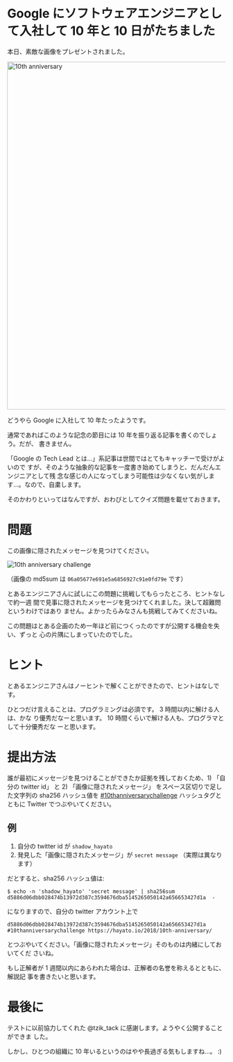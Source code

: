 # Google にソフトウェアエンジニアとして入社して 10 年と 10 日がたちました

<!--
date: 2018-01-11
-->

本日、素敵な画像をプレゼントされました。

<img src="./google-10th-anniversary-doodle.jpg" alt="10th anniversary" style="width: 800px;"/>

どうやら Google に入社して 10 年たったようです。

通常であればこのような記念の節目には 10 年を振り返る記事を書くのでしょう。だが、
書きません。

「Google の Tech Lead とは...」系記事は世間ではとてもキャッチーで受けがよいので
すが、そのような抽象的な記事を一度書き始めてしまうと、だんだんエンジニアとして残
念な感じの人になってしまう可能性は少なくない気がします...。なので、自粛します。

そのかわりといってはなんですが、おわびとしてクイズ問題を載せておきます。

# 問題

この画像に隠されたメッセージを見つけてください。

![10th anniversary challenge](./10th-anniversary-challenge.png)

（画像の md5sum は `06a05677e691e5a6856927c91e0fd79e` です）

とあるエンジニアさんに試しにこの問題に挑戦してもらったところ、ヒントなしで約一週
間で見事に隠されたメッセージを見つけてくれました。決して超難問というわけではあり
ません。よかったらみなさんも挑戦してみてくださいね。

この問題はとある企画のため一年ほど前につくったのですが公開する機会を失い、ずっと
心の片隅にしまっていたのでした。

# ヒント

とあるエンジニアさんはノーヒントで解くことができたので、ヒントはなしです。

ひとつだけ言えることは、プログラミングは必須です。 3 時間以内に解ける人は、かな
り優秀だなーと思います。 10 時間くらいで解ける人も、プログラマとして十分優秀だな
ーと思います。

# 提出方法

誰が最初にメッセージを見つけることができたか証拠を残しておくため、1) 「自分の
twitter id」 と 2) 「画像に隠されたメッセージ」 をスペース区切りで足した文字列の
sha256 ハッシュ値を
[#10thanniversarychallenge](https://twitter.com/hashtag/10thanniversarychallenge)
ハッシュタグとともに Twitter でつぶやいてください。

## 例

1.  自分の twitter id が `shadow_hayato`
2.  発見した「画像に隠されたメッセージ」が `secret message` （実際は異なります）

だとすると、sha256 ハッシュ値は:

```shellsession
$ echo -n 'shadow_hayato' 'secret message' | sha256sum
d5886d06dbb028474b13972d387c3594676dba5145265050142a656653427d1a  -
```

になりますので、自分の twitter アカウント上で

```
d5886d06dbb028474b13972d387c3594676dba5145265050142a656653427d1a #10thanniversarychallenge https://hayato.io/2018/10th-anniversary/
```

とつぶやいてください。「画像に隠されたメッセージ」そのものは内緒にしておいてくだ
さいね。

もし正解者が 1 週間以内にあらわれた場合は、正解者の名誉を称えるとともに、解説記
事を書きたいと思います。

# 最後に

テストに以前協力してくれた @tzik_tack に感謝します。ようやく公開することができま
した。

しかし、ひとつの組織に 10 年いるというのはやや長過ぎる気もしますね...。 :)
